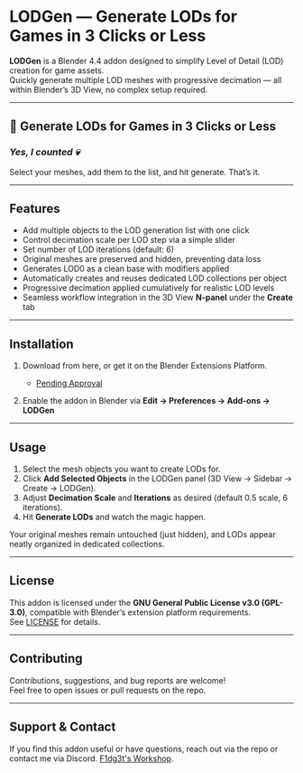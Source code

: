 # LODGen — Generate LODs for Games in 3 Clicks or Less

**LODGen** is a Blender 4.4 addon designed to simplify Level of Detail (LOD) creation for game assets.  
Quickly generate multiple LOD meshes with progressive decimation — all within Blender’s 3D View, no complex setup required.

---

## 🚀 Generate LODs for Games in 3 Clicks or Less


### ***Yes, I counted :skull:***

Select your meshes, add them to the list, and hit generate. That’s it.

---

## Features

- Add multiple objects to the LOD generation list with one click  
- Control decimation scale per LOD step via a simple slider  
- Set number of LOD iterations (default: 6)  
- Original meshes are preserved and hidden, preventing data loss  
- Generates LOD0 as a clean base with modifiers applied  
- Automatically creates and reuses dedicated LOD collections per object  
- Progressive decimation applied cumulatively for realistic LOD levels  
- Seamless workflow integration in the 3D View **N-panel** under the **Create** tab  

---

## Installation

1. Download from here, or get it on the Blender Extensions Platform.  
   - [Pending Approval](null)  

2. Enable the addon in Blender via **Edit → Preferences → Add-ons → LODGen**  

---

## Usage

1. Select the mesh objects you want to create LODs for.  
2. Click **Add Selected Objects** in the LODGen panel (3D View → Sidebar → Create → LODGen).  
3. Adjust **Decimation Scale** and **Iterations** as desired (default 0.5 scale, 6 iterations).  
4. Hit **Generate LODs** and watch the magic happen.  

Your original meshes remain untouched (just hidden), and LODs appear neatly organized in dedicated collections.

---

## License

This addon is licensed under the **GNU General Public License v3.0 (GPL-3.0)**, compatible with Blender’s extension platform requirements.  
See [LICENSE](./LICENSE) for details.

---

## Contributing

Contributions, suggestions, and bug reports are welcome!  
Feel free to open issues or pull requests on the repo.

---

## Support & Contact

If you find this addon useful or have questions, reach out via the repo or contact me via Discord. [F1dg3t's Workshop](https://discord.gg/HE6YhEcFfz).

